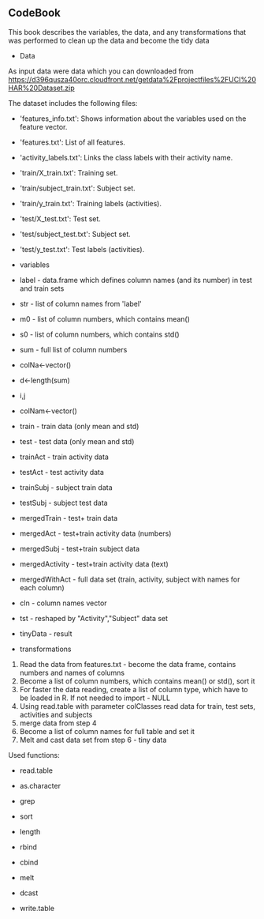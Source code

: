 ## CodeBook

 This book describes the variables, the data, and any transformations that was performed to clean up the data and become the tidy data


* Data

 As input data were data which you can downloaded from https://d396qusza40orc.cloudfront.net/getdata%2Fprojectfiles%2FUCI%20HAR%20Dataset.zip 

The dataset includes the following files:

- 'features_info.txt': Shows information about the variables used on the feature vector.

- 'features.txt': List of all features.

- 'activity_labels.txt': Links the class labels with their activity name.

- 'train/X_train.txt': Training set.

- 'train/subject_train.txt': Subject set.

- 'train/y_train.txt': Training labels (activities).

- 'test/X_test.txt': Test set.

- 'test/subject_test.txt': Subject set.

- 'test/y_test.txt': Test labels (activities).

* variables

- label - data.frame which defines column names (and its number) in test and train sets  

- str  - list of column names from 'label'

- m0 - list of column numbers, which contains mean()

- s0 - list of column numbers, which contains std()

- sum - full list of column numbers

- colNa<-vector()

- d<-length(sum)

- i,j

- colNam<-vector()

- train - train data (only mean and std)

- test - test data (only mean and std)

- trainAct - train activity data

- testAct - test activity data

- trainSubj - subject train data

- testSubj - subject test data

- mergedTrain - test+ train data

- mergedAct - test+train activity data (numbers)

- mergedSubj - test+train subject data

- mergedActivity -  test+train activity data (text)

- mergedWithAct - full data set (train, activity, subject with names for each column)

- cln - column names vector

- tst - reshaped by "Activity","Subject" data set 

- tinyData - result


* transformations

1. Read the data from features.txt - become the data frame, contains numbers and names of columns
2. Become a list of column numbers, which contains mean() or std(), sort it
3. For faster the data reading, create a list of column type, which have to be loaded in R. If not needed to import - NULL
4. Using read.table with parameter colClasses read data for train, test sets, activities and subjects
5. merge data from step 4
6. Become a list of column names for full table and set it
7. Melt and cast data set from step 6 - tiny data

Used functions:

- read.table

- as.character

- grep

- sort

- length

- rbind

- cbind

- melt

- dcast

- write.table